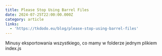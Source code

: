```yaml
---
title: Please Stop Using Barrel Files
date: 2024-07-25T22:00:00.000Z
category: article
links:
  - 'https://tkdodo.eu/blog/please-stop-using-barrel-files'
---
```


Minusy eksportowania wszystkiego, co mamy w folderze jednym plikiem index.js
